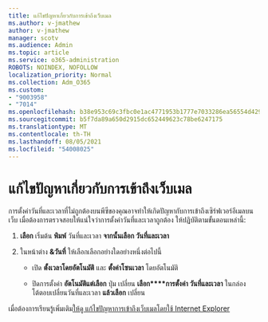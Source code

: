 ```yaml
---
title: แก้ไขปัญหาเกี่ยวกับการเข้าถึงเว็บเมล
ms.author: v-jmathew
author: v-jmathew
manager: scotv
ms.audience: Admin
ms.topic: article
ms.service: o365-administration
ROBOTS: NOINDEX, NOFOLLOW
localization_priority: Normal
ms.collection: Adm_O365
ms.custom:
- "9003958"
- "7014"
ms.openlocfilehash: b38e953c69c3fbc0e1ac4771953b1777e7033286ea56554d42952c2df696bd70
ms.sourcegitcommit: b5f7da89a650d2915dc652449623c78be6247175
ms.translationtype: MT
ms.contentlocale: th-TH
ms.lasthandoff: 08/05/2021
ms.locfileid: "54008025"
---
```

# <a name="troubleshoot-problems-with-accessing-webmail"></a>แก้ไขปัญหาเกี่ยวกับการเข้าถึงเว็บเมล

การตั้งค่าวันที่และเวลาที่ไม่ถูกต้องบนพีซีของคุณอาจทําให้เกิดปัญหากับการเข้าถึงเซิร์ฟเวอร์อีเมลบนเว็บ เมื่อต้องการตรวจสอบให้แน่ใจว่าการตั้งค่าวันที่และเวลาถูกต้อง ให้ปฏิบัติตามขั้นตอนเหล่านี้:

1. **เลือก** เริ่มต้น **พิมพ์** วันที่และเวลา **จากนั้นเลือก วันที่และเวลา**
2. ในหน้าต่าง **&วันที่** ให้เลือกเลือกอย่างใดอย่างหนึ่งต่อไปนี้

    - เปิด **ตั้งเวลาโดยอัตโนมัติ** และ **ตั้งค่าโซนเวลา** โดยอัตโนมัติ

    - ปิดการตั้งค่า **อัตโนมัติแต่เลือก** ปุ่ม เปลี่ยน **เลือก****การตั้งค่า วันที่และเวลา** ในกล่องโต้ตอบเปลี่ยนวันที่และเวลา **แล้วเลือก** เปลี่ยน

เมื่อต้องการเรียนรู้เพิ่มเติม[ให้ดู แก้ไขปัญหาการเข้าถึงเว็บเมลโดยใช้ Internet Explorer](https://answers.microsoft.com/windows/forum/all/problem-accessing-email-through-ie/41f871f3-6df3-4bc9-a5bd-7f71651a2888)
